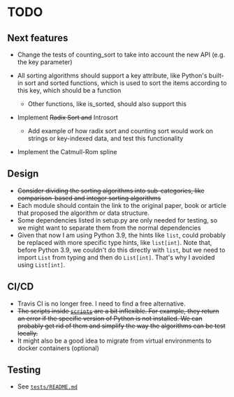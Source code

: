 # TODO

## Next features

- Change the tests of counting_sort to take into account the new API (e.g. the key parameter)
- All sorting algorithms should support a key attribute, like Python's built-in sort and sorted functions, which is used to sort the items according to this key, which should be a function
  - Other functions, like is_sorted, should also support this

- Implement <s>Radix Sort and</s> Introsort
  - Add example of how radix sort and counting sort would work on strings or key-indexed data, and test this functionality
- Implement the Catmull-Rom spline

## Design

- <s>Consider dividing the sorting algorithms into sub-categories, like comparison-based and integer sorting algorithms</s>
- Each module should contain the link to the original paper, book or article that proposed the algorithm or data structure.
- Some dependencies listed in setup.py are only needed for testing, so we might want to separate them from the normal dependencies
- Given that now I am using Python 3.9, the hints like `list`, could probably be replaced with more specific type hints, like `list[int]`. Note that, before Python 3.9, we couldn't do this directly with `list`, but we need to import `List` from typing and then do `List[int]`. That's why I avoided using `List[int]`.

## CI/CD

- Travis CI is no longer free. I need to find a free alternative.
- <s>The scripts inside [`scripts`](../scripts) are a bit inflexible. For example, they return an error if the specific version of Python is not installed. We can probably get rid of them and simplify the way the algorithms can be test locally.</s>
- It might also be a good idea to migrate from virtual environments to docker containers (optional)

## Testing

- See [`tests/README.md`](../tests/README.md)
